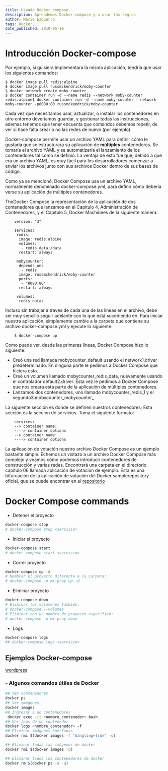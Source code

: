 ```yaml
---
title: Usando Docker compose.
description: Aprendemos Docker-compose y a usar las regras
author: Mario Ezquerro
tags: Docker, 
date_published: 2019-05-10
---
```


# Introducción Docker-compose

Por ejemplo, si quisiera  implementara la misma aplicación, tendría que usar los siguientes comandos:

```
$ docker image pull redis:alpine
$ docker image pull russmckendrick/moby-counter
$ docker network create moby-counter
$ docker container run -d --name redis --network moby-counter redis:alpine$ docker container run -d --name moby-counter --network moby-counter -p8080:80 russmckendrick/moby-counter
```

Cada vez que necesitamos usar, aztualizar, o instalar los contenedores en otro entorno deveriamos guardar, y gestionar todas las instrucciones, ademas tenemos que tener encuenta que comandos debemos repetir, de ver si hace falta crear o no las redes de nuevo (por ejemplo).

Docker-compose  permite usar un archivo YAML para definir cómo le gustaría que se estructurara su aplicación de **múltiples** contenedores. Se tomaría el archivo YAML y se automatizaría el lanzamiento de los contenedores tal como se definió. La ventaja de esto fue que, debido a que era un archivo YAML, es muy fácil para los desarrolladores comenzar a enviar los archivos junto con sus archivos Docker dentro de sus bases de código.

Como ya se mencionó, Docker Compose usa un archivo YAML, normalmente denominado docker-compose.yml, para definir cómo debería verse su aplicación de múltiples contenedores.

TheDocker Compose la representación de la aplicación de dos contenedores que lanzamos en el Capítulo 4, Administración de Contenedores, y el Capítulo 5, Docker Machinees de la siguiente manera:

```
    version: "3"

    services: 
     redis:
      image: redis:alpine 
      volumes:
       - redis_data:/data
      restart: always

     mobycounter:
      depends_on:
       - redis
      image: russmckendrick/moby-counter
      ports:
       - "8080:80"
      restart: always
    
     volumes:
      redis_data:
```

Incluso sin trabajar a través de cada una de las líneas en el archivo, debe ser muy sencillo seguir adelante con lo que está sucediendo en. Para iniciar nuestra aplicación, simplemente cambie a la carpeta que contiene su archivo docker-compose.yml y ejecute lo siguiente: 

```
    $ docker-compose up
```

Como puede ver, desde las primeras líneas, Docker Compose hizo lo siguiente: 
- Creó una red llamada mobycounter_default usando el network1.driver predeterminado. En ninguna parte le pedimos a Docker Compose que hiciera esto.
- Creé un volumen llamado mobycounter_redis_data, nuevamente usando el controlador default2.driver. Esta vez le pedimos a Docker Compose que nos creara esta parte de la aplicación de múltiples contenedores.
- Lanzamos dos contenedores, uno llamado mobycounter_redis_1 y el segundo3.mobycounter_mobycounter_

La siguiente sección es donde se definen nuestros contenedores; Esta sección es la sección de servicios. Toma el siguiente formato:
```
    services:
    --> container name:
    ----> container options
    --> container name:
    ----> container options
```

La aplicación de votación nuestro archivo Docker Compose es un ejemplo bastante simple. Echemos un vistazo a un archivo Docker Compose más complejo y veamos cómo podemos introducir contenedores de construcción y varias redes. Encontrará una carpeta en el directorio capítulo 06 llamada aplicación de votación de ejemplo. Esta es una bifurcación de la aplicación de votación del Docker samplerepository oficial, que se puede encontrar en el [repositorio](https://github.com/dockersamples/)





# Docker Compose commands

- Detener el proyecto
```bash
docker-compose stop
# docker-compose stop <servicio>
```
- Iniciar el proyecto
``` bash
docker-compose start
# docker-compose start <servicio>
```

- Correr proyecto
``` bash
docker-compose up -d
# Nombrar el proyecto diferente a la carpeta:
# docker-compose -p mi-proy up -d
```
- Eliminar proyecto
``` bash
docker-compose down
# Eliminar los volumenes también:
# docker-compose --volumes
# Eliminar con un nombre de proyecto especifico:
# docker-compose -p mi-proy down
```
- Logs
``` bash
docker-compose logs
## docker-compose logs <servicio>
```
## Ejemplos Docker-compose

[wordpress](https://docs.docker.com/compose/wordpress/)



### - Algunos comandos útiles de Docker
``` bash
## Ver contenedores
docker ps
## Ver imágenes
docker images
## Ingresar a un contenedores
 docker exec -it <nombre_contenedor> bash
## Ver logs de un contenedor
docker logs <nombre_contenedor> -f
## Eliminar imágenes huérfanas
docker rmi $(docker images -f "dangling=true" -q)

## Eliminar todas las imágenes de docker
docker rmi $(docker images -q)

## Eliminar todos los contenedores de docker
docker rm $(docker ps -a -q)
```
